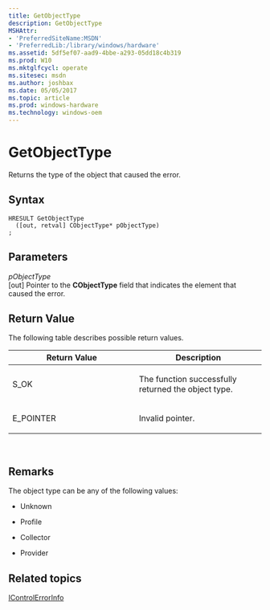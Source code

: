 ```yaml
---
title: GetObjectType
description: GetObjectType
MSHAttr:
- 'PreferredSiteName:MSDN'
- 'PreferredLib:/library/windows/hardware'
ms.assetid: 5df5ef07-aad9-4bbe-a293-05dd18c4b319
ms.prod: W10
ms.mktglfcycl: operate
ms.sitesec: msdn
ms.author: joshbax
ms.date: 05/05/2017
ms.topic: article
ms.prod: windows-hardware
ms.technology: windows-oem
---
```


# GetObjectType


Returns the type of the object that caused the error.

## Syntax


``` syntax
HRESULT GetObjectType
  ([out, retval] CObjectType* pObjectType)
;
```

## Parameters


<a href="" id="pobjecttype"></a>*pObjectType*  
\[out\] Pointer to the **CObjectType** field that indicates the element that caused the error.

## Return Value


The following table describes possible return values.

<table>
<colgroup>
<col width="50%" />
<col width="50%" />
</colgroup>
<thead>
<tr class="header">
<th>Return Value</th>
<th>Description</th>
</tr>
</thead>
<tbody>
<tr class="odd">
<td><p>S_OK</p></td>
<td><p>The function successfully returned the object type.</p></td>
</tr>
<tr class="even">
<td><p>E_POINTER</p></td>
<td><p>Invalid pointer.</p></td>
</tr>
</tbody>
</table>

 

## Remarks


The object type can be any of the following values:

-   Unknown

-   Profile

-   Collector

-   Provider

## Related topics


[IControlErrorInfo](icontrolerrorinfo.md)

 

 







